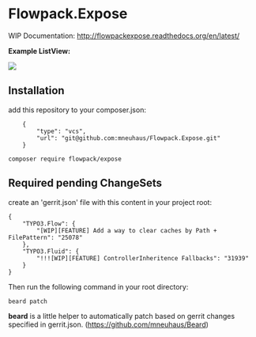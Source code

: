 # Flowpack.Expose

WIP Documentation: http://flowpackexpose.readthedocs.org/en/latest/

**Example ListView:**

![](http://dl.dropbox.com/u/314491/Screenshots/vv6gdteg95ea.png)

## Installation

add this repository to your composer.json:

```
    {
        "type": "vcs",
        "url": "git@github.com:mneuhaus/Flowpack.Expose.git"
    }
```

```
composer require flowpack/expose
```

## Required pending ChangeSets

create an 'gerrit.json' file with this content in your project root:

```
{
	"TYPO3.Flow": {
		"[WIP][FEATURE] Add a way to clear caches by Path + FilePattern": "25078"
	},
	"TYPO3.Fluid": {
		"!!![WIP][FEATURE] ControllerInheritence Fallbacks": "31939"
	}
}
```

Then run the following command in your root directory:

```
beard patch
```

**beard** is a little helper to automatically patch based on gerrit
changes specified in gerrit.json. (https://github.com/mneuhaus/Beard)
